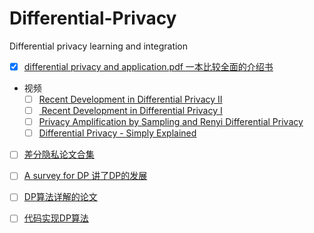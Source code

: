 # Differential-Privacy
Differential privacy learning and integration

- [x] [differential privacy and application.pdf 一本比较全面的介绍书](https://github.com/Billy1900/Differential-Privacy/blob/master/differential%20privacy%20and%20application.pdf)

- 视频
  - [ ] [Recent Development in Differential Privacy II](https://www.youtube.com/watch?v=3EpNKI2l-20)
  - [ ] [ Recent Development in Differential Privacy I](https://www.youtube.com/watch?v=pWUgFHkfOO0)
  - [ ] [Privacy Amplification by Sampling and Renyi Differential Privacy](https://www.youtube.com/watch?v=0MAvz0YK5E4)
  - [ ] [Differential Privacy - Simply Explained](https://www.youtube.com/watch?v=gI0wk1CXlsQ)
  
- [ ] [差分隐私论文合集](https://github.com/Billy1900/Differential-Privacy/blob/master/collection_of_papers.md)

- [ ] [A survey for DP 讲了DP的发展](https://github.com/Billy1900/Differential-Privacy/blob/master/Differentially%20Private%20Data%20Publishing%20and%20Analysis%20a%20Survey.pdf)

- [ ] [DP算法详解的论文](https://github.com/Billy1900/Differential-Privacy/blob/master/The%20Algorithmic%20Foundations%20of%20Differential%20Privacy.pdf)

- [ ] [代码实现DP算法](https://zhuanlan.zhihu.com/p/67761743)
